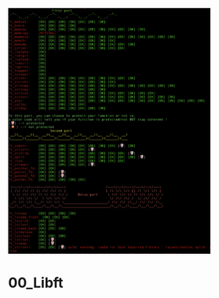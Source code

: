 <img src="https://github.com/SamedHOPA/00_Libft/blob/main/libft_test.png" width="auto" height="500px">

# 00_Libft
